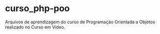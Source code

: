 # curso_php-poo
Arquivos de aprendizagem do curso de Programação Orientada a Objetos realizado no Curso em Vídeo.
